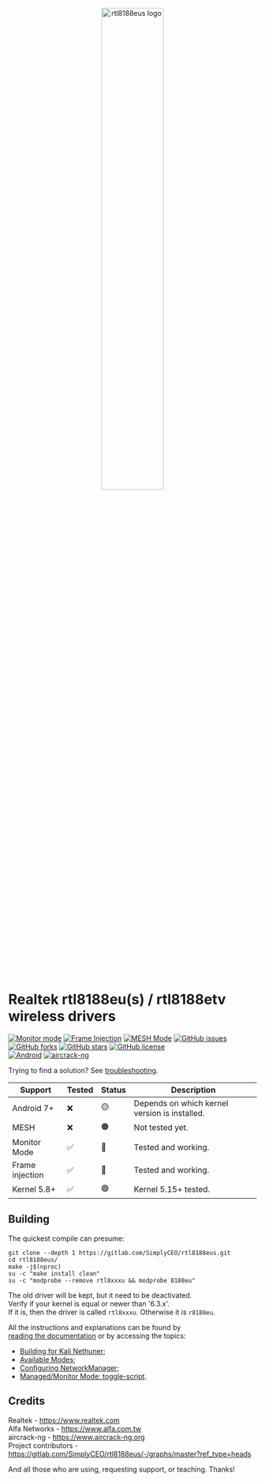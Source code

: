 <p align="center">
<img src="/.media/rtl8188eus_logo.png" alt="rtl8188eus logo" width="50%"/>
</p>

Realtek rtl8188eu(s) / rtl8188etv wireless drivers
==================================================

[![Monitor mode](https://img.shields.io/badge/monitor%20mode-supported-brightgreen.svg)](#)
[![Frame Injection](https://img.shields.io/badge/frame%20injection-supported-brightgreen.svg)](#)
[![MESH Mode](https://img.shields.io/badge/mesh%20mode-supported-brightgreen.svg)](#)
[![GitHub issues](https://img.shields.io/github/issues/SimplyCEO/rtl8188eus.svg)](https://gitlab.com/SimplyCEO/rtl8188eus/-/issues)
[![GitHub forks](https://img.shields.io/github/forks/SimplyCEO/rtl8188eus.svg)](https://gitlab.com/SimplyCEO/rtl8188eus/-/forks)
[![GitHub stars](https://img.shields.io/github/stars/SimplyCEO/rtl8188eus.svg)](https://gitlab.com/SimplyCEO/rtl8188eus/-/starrers)
[![GitHub license](https://img.shields.io/badge/License-GPL--2.0-informational)](https://gitlab.com/SimplyCEO/rtl8188eus/-/blob/master/LICENSE)<br>
[![Android](https://img.shields.io/badge/android%20(8)-supported-brightgreen.svg)](#)
[![aircrack-ng](https://img.shields.io/badge/aircrack--ng-supported-blue.svg)](#)

Trying to find a solution? See [troubleshooting](/docs/TROUBLESHOOTING.md).

|   Support         |   Tested  |   Status  |   Description                                     |
|-------------------|-----------|-----------|---------------------------------------------------|
|   Android 7+      |   ❌      |   🟡      |   Depends on which kernel version is installed.   |
|   MESH            |   ❌      |   🟠      |   Not tested yet.                                 |
|   Monitor Mode    |   ✅      |   🔵      |   Tested and working.                             |
|   Frame injection |   ✅      |   🔵      |   Tested and working.                             |
|   Kernel 5.8+     |   ✅      |   🟢      |   Kernel 5.15+ tested.                            |

Building
--------

The quickest compile can presume:
```shell
git clone --depth 1 https://gitlab.com/SimplyCEO/rtl8188eus.git
cd rtl8188eus/
make -j$(nproc)
su -c "make install clean"
su -c "modprobe --remove rtl8xxxu && modprobe 8188eu"
```

The old driver will be kept, but it need to be deactivated.<br>
Verify if your kernel is equal or newer than '6.3.x'.<br>
If it is, then the driver is called `rtl8xxxu`. Otherwise it is `r8188eu`.

All the instructions and explanations can be found by<br>
[reading the documentation](/docs/BUILDING.md) or by accessing the topics:

- [Building for Kali Nethuner](/docs/BUILD_FOR_NETHUNTER.md);
- [Available Modes](/docs/MODES.md);
- [Configuring NetworkManager](/docs/NETWORKMANAGER.md);
- [Managed/Monitor Mode: toggle-script](/docs/OPTIONAL.md).

Credits
-------

Realtek       - https://www.realtek.com<br>
Alfa Networks - https://www.alfa.com.tw<br>
aircrack-ng  - https://www.aircrack-ng.org<br>
Project contributors - https://gitlab.com/SimplyCEO/rtl8188eus/-/graphs/master?ref_type=heads<br>

And all those who are using, requesting support, or teaching. Thanks!
